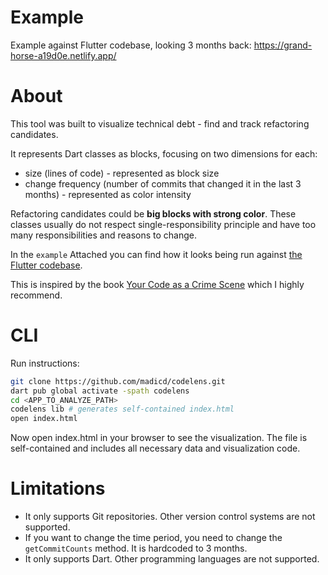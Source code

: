 # Example

Example against Flutter codebase, looking 3 months back: https://grand-horse-a19d0e.netlify.app/ 

# About

This tool was built to visualize technical debt - find and track refactoring candidates.

It represents Dart classes as blocks, focusing on two dimensions for each:
* size (lines of code) - represented as block size
* change frequency (number of commits that changed it in the last 3 months) - represented as color intensity

Refactoring candidates could be **big blocks with strong color**.
These classes usually do not respect single-responsibility principle and have too many responsibilities and reasons to change.

In the `example` Attached you can find how it looks being run against [the Flutter codebase](https://github.com/flutter/flutter/tree/master/packages/flutter/lib).

This is inspired by the book [Your Code as a Crime Scene](https://learning.oreilly.com/library/view/your-code-as/9798888650837/) which I highly recommend.

# CLI

Run instructions:

```bash
git clone https://github.com/madicd/codelens.git
dart pub global activate -spath codelens
cd <APP_TO_ANALYZE_PATH>
codelens lib # generates self-contained index.html
open index.html
```

Now open index.html in your browser to see the visualization. The file is self-contained and includes all necessary data and visualization code.

# Limitations

* It only supports Git repositories. Other version control systems are not supported.
* If you want to change the time period, you need to change the `getCommitCounts` method. It is hardcoded to 3 months.
* It only supports Dart. Other programming languages are not supported.